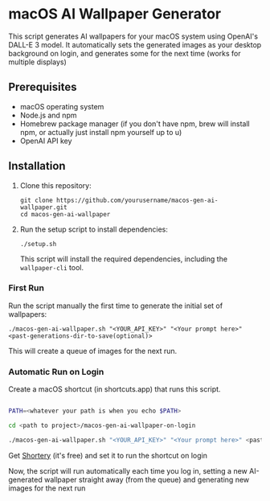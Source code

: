 # macOS AI Wallpaper Generator

This script generates AI wallpapers for your macOS system using OpenAI's DALL-E 3 model. It automatically sets the generated images as your desktop background on login, and generates some for the next time (works for multiple displays)

## Prerequisites

- macOS operating system
- Node.js and npm
- Homebrew package manager (if you don't have npm, brew will install npm, or actually just install npm yourself up to u)
- OpenAI API key

## Installation

1. Clone this repository:

   ```
   git clone https://github.com/yourusername/macos-gen-ai-wallpaper.git
   cd macos-gen-ai-wallpaper
   ```

2. Run the setup script to install dependencies:

   ```
   ./setup.sh
   ```

   This script will install the required dependencies, including the `wallpaper-cli` tool.

### First Run

Run the script manually the first time to generate the initial set of wallpapers:

```
./macos-gen-ai-wallpaper.sh "<YOUR_API_KEY>" "<Your prompt here>" <past-generations-dir-to-save(optional)>
```

This will create a queue of images for the next run.

### Automatic Run on Login

Create a macOS shortcut (in shortcuts.app) that runs this script.

```bash

PATH=<whatever your path is when you echo $PATH>

cd <path to project>/macos-gen-ai-wallpaper-on-login

./macos-gen-ai-wallpaper.sh "<YOUR_API_KEY>" "<Your prompt here>" <past-generations-dir-to-save(optional)>
```

Get [Shortery](https://apps.apple.com/us/app/shortery/id1594183810?mt=12) (it's free) and set it to run the shortcut on login

Now, the script will run automatically each time you log in, setting a new AI-generated wallpaper straight away (from the queue) and generating new images for the next run
